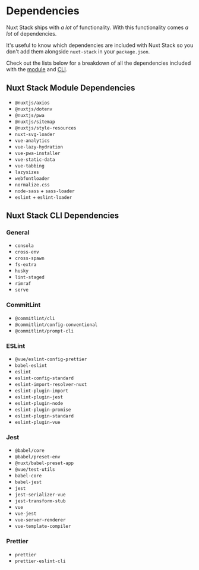 # Dependencies

Nuxt Stack ships with _a lot_ of functionality. With this functionality comes _a lot_ of dependencies.

It's useful to know which dependencies are included with Nuxt Stack so you don't add them alongside `nuxt-stack` in your `package.json`.

Check out the lists below for a breakdown of all the dependencies included with the [module](#module-dependencies) and [CLI](#cli-dependencies).

## Nuxt Stack Module Dependencies

- `@nuxtjs/axios`
- `@nuxtjs/dotenv`
- `@nuxtjs/pwa`
- `@nuxtjs/sitemap`
- `@nuxtjs/style-resources`
- `nuxt-svg-loader`
- `vue-analytics`
- `vue-lazy-hydration`
- `vue-pwa-installer`
- `vue-static-data`
- `vue-tabbing`
- `lazysizes`
- `webfontloader`
- `normalize.css`
- `node-sass` + `sass-loader`
- `eslint` + `eslint-loader`

## Nuxt Stack CLI Dependencies

### General

- `consola`
- `cross-env`
- `cross-spawn`
- `fs-extra`
- `husky`
- `lint-staged`
- `rimraf`
- `serve`

### CommitLint

- `@commitlint/cli`
- `@commitlint/config-conventional`
- `@commitlint/prompt-cli`

### ESLint

- `@vue/eslint-config-prettier`
- `babel-eslint`
- `eslint`
- `eslint-config-standard`
- `eslint-import-resolver-nuxt`
- `eslint-plugin-import`
- `eslint-plugin-jest`
- `eslint-plugin-node`
- `eslint-plugin-promise`
- `eslint-plugin-standard`
- `eslint-plugin-vue`

### Jest

- `@babel/core`
- `@babel/preset-env`
- `@nuxt/babel-preset-app`
- `@vue/test-utils`
- `babel-core`
- `babel-jest`
- `jest`
- `jest-serializer-vue`
- `jest-transform-stub`
- `vue`
- `vue-jest`
- `vue-server-renderer`
- `vue-template-compiler`

### Prettier

- `prettier`
- `prettier-eslint-cli`
